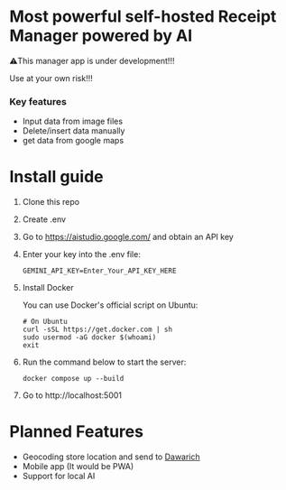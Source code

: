 # Most powerful self-hosted Receipt Manager powered by AI
⚠️This manager app is under development!!!

Use at your own risk!!!

### Key features
- Input data from image files
- Delete/insert data manually
- get data from google maps

# Install guide
1. Clone this repo
2. Create .env
3. Go to https://aistudio.google.com/ and obtain an API key
4. Enter your key into the .env file:
    ```
    GEMINI_API_KEY=Enter_Your_API_KEY_HERE
    ```
5. Install Docker

    You can use Docker's official script on Ubuntu:
    ```
    # On Ubuntu
    curl -sSL https://get.docker.com | sh
    sudo usermod -aG docker $(whoami)
    exit
    ```

6. Run the command below to start the server:
    ```
    docker compose up --build
    ```
7. Go to http://localhost:5001

# Planned Features
- Geocoding store location and send to [Dawarich](https://github.com/Freika/dawarich)
- Mobile app (It would be PWA)
- Support for local AI
